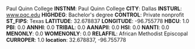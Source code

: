 
Paul Quinn College
**INSTNM**: Paul Quinn College
**CITY**: Dallas
**INSTURL**: www.pqc.edu
**HIGHDEG**: Bachelor's degree
**CONTROL**: Private nonprofit
**ST_FIPS**: Texas
**LATITUDE**: 32.678837
**LONGITUDE**: -96.755778
**HBCU**: 1.0
**PBI**: 0.0
**ANNHI**: 0.0
**TRIBAL**: 0.0
**AANAPII**: 0.0
**HSI**: 0.0
**NANTI**: 0.0
**MENONLY**: 0.0
**WOMENONLY**: 0.0
**RELAFFIL**: African Methodist Episcopal
**CURROPER**: 1.0
**location**: 32.678837, -96.755778